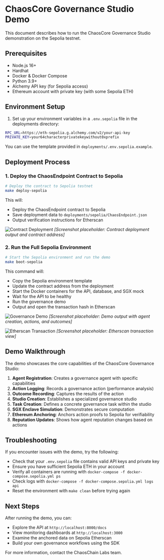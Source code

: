 # ChaosCore Governance Studio Demo

This document describes how to run the ChaosCore Governance Studio demonstration on the Sepolia testnet.

## Prerequisites

- Node.js 16+
- Hardhat
- Docker & Docker Compose
- Python 3.9+
- Alchemy API key (for Sepolia access)
- Ethereum account with private key (with some Sepolia ETH)

## Environment Setup

1. Set up your environment variables in a `.env.sepolia` file in the deployments directory:

```bash
RPC_URL=https://eth-sepolia.g.alchemy.com/v2/your-api-key
PRIVATE_KEY=your64characterprivatekeywithout0xprefix
```

You can use the template provided in `deployments/.env.sepolia.example`.

## Deployment Process

### 1. Deploy the ChaosEndpoint Contract to Sepolia

```bash
# Deploy the contract to Sepolia testnet
make deploy-sepolia
```

This will:
- Deploy the ChaosEndpoint contract to Sepolia
- Save deployment data to `deployments/sepolia/ChaosEndpoint.json`
- Output verification instructions for Etherscan

![Contract Deployment](images/contract_deployment.png)
*[Screenshot placeholder: Contract deployment output and contract address]*

### 2. Run the Full Sepolia Environment

```bash
# Start the Sepolia environment and run the demo
make boot-sepolia
```

This command will:
- Copy the Sepolia environment template
- Update the contract address from the deployment
- Start the Docker containers for the API, database, and SGX mock
- Wait for the API to be healthy
- Run the governance demo
- Output and open the transaction hash in Etherscan

![Governance Demo](images/governance_demo.png)
*[Screenshot placeholder: Demo output with agent creation, actions, and outcomes]*

![Etherscan Transaction](images/etherscan_tx.png)
*[Screenshot placeholder: Etherscan transaction view]*

## Demo Walkthrough

The demo showcases the core capabilities of the ChaosCore Governance Studio:

1. **Agent Registration**: Creates a governance agent with specific capabilities
2. **Action Logging**: Records a governance action (performance analysis)
3. **Outcome Recording**: Captures the results of the action
4. **Studio Creation**: Establishes a specialized governance studio
5. **Task Creation**: Defines a concrete governance task within the studio
6. **SGX Enclave Simulation**: Demonstrates secure computation
7. **Ethereum Anchoring**: Anchors action proofs to Sepolia for verifiability
8. **Reputation Updates**: Shows how agent reputation changes based on actions

## Troubleshooting

If you encounter issues with the demo, try the following:

- Check that your `.env.sepolia` file contains valid API keys and private key
- Ensure you have sufficient Sepolia ETH in your account
- Verify all containers are running with `docker-compose -f docker-compose.sepolia.yml ps`
- Check logs with `docker-compose -f docker-compose.sepolia.yml logs api`
- Reset the environment with `make clean` before trying again

## Next Steps

After running the demo, you can:

- Explore the API at `http://localhost:8000/docs`
- View monitoring dashboards at `http://localhost:3000`
- Examine the anchored data on Sepolia Etherscan
- Build your own governance workflows using the SDK

For more information, contact the ChaosChain Labs team. 